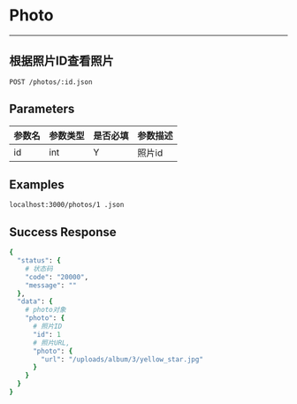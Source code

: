 # Photo
---
## 根据照片ID查看照片

```
POST /photos/:id.json
```

## Parameters

|参数名|参数类型|是否必填|参数描述|
|-----|--------|-------|--------|
|id|int|Y|照片id|

## Examples
```
localhost:3000/photos/1 .json

```

## Success Response
```ruby
{
  "status": {
    # 状态码
    "code": "20000",
    "message": ""
  },
  "data": {
    # photo对象
    "photo": {
      # 照片ID
      "id": 1
      # 照片URL,
      "photo": {
        "url": "/uploads/album/3/yellow_star.jpg"
      }
    }
  }
}
```
